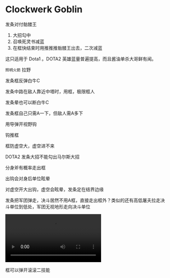 # Clockwerk Goblin



发条对付骷髅王

1. 大招勾中
2. 召唤死灵书减蓝
3. 在框快结束时用推推推骷髅王出去，二次减蓝

这只适用于 Dota1 。DOTA2 英雄蓝量普遍提高，而且酱油单杀大哥鲜有闻。



`照明火箭` 拉野



发条框反弹白牛C

发条中路在敌人靠近中塔时，用框，极限框人

发条晕也可以断白牛C

发条框自己只需A一下，但敌人需A多下

用导弹开视野钩

钩推框

框防虚空大，虚空进不来

DOTA2 发条大招不能勾出马尔斯大招

分身斧有概率走出框

出钩会对身后单位眩晕

对虚空开大出钩，虚空会眩晕，发条定在结界边缘

发条把军团弹走，决斗居然不用A框，直接走出框外？类似的还有高低屠夫拉走决斗单位到低处，军团无视地形走向决斗单位

<video src="./img/2023-07-08 19-15-56.mkv"></video>





框可以弹开滚滚二技能
